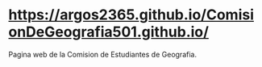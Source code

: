 # https://argos2365.github.io/ComisionDeGeografia501.github.io/

Pagina web de la Comision de Estudiantes de Geografia.

